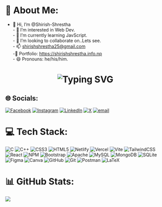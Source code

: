 # 💫 About Me:
- 👋 Hi, I’m @Shirish-Shrestha<br>- 👀 I’m interested in Web Dev.<br>- 🌱 I’m currently learning JavScript.<br>- 💞️ I’m looking to collaborate on..Lets see.<br>- 📫 shirishshrestha25@gmail.com<br>-📝 Portfolio: https://shirishshrestha.info.np<br>- 😄 Pronouns: he/his/him.<br>

<!-- Typing Text Animation -->
<h1 align="center">
  <img src="https://readme-typing-svg.herokuapp.com?font=Fira+Code&weight=500&size=28&pause=1000&color=F7E92F&background=000000&center=true&vCenter=true&width=1000&lines=Hello+%F0%9F%91%8B%2C+I'm+Shirish+Shrestha.;Frontend+Engineer;I+build+cool+Web+apps." alt="Typing SVG" />
</h1>


## 🌐 Socials:
[![Facebook](https://img.shields.io/badge/Facebook-%231877F2.svg?logo=Facebook&logoColor=white)](https://facebook.com/shirishshrestha25) [![Instagram](https://img.shields.io/badge/Instagram-%23E4405F.svg?logo=Instagram&logoColor=white)](https://instagram.com/shirish_shresthaa) [![LinkedIn](https://img.shields.io/badge/LinkedIn-%230077B5.svg?logo=linkedin&logoColor=white)](https://linkedin.com/in/shirish-shrestha) [![X](https://img.shields.io/badge/X-black.svg?logo=X&logoColor=white)](https://x.com/@Shirish_Stha001) [![email](https://img.shields.io/badge/Email-D14836?logo=gmail&logoColor=white)](mailto:shirishshrestha25@gmail.com) 

# 💻 Tech Stack:
![C](https://img.shields.io/badge/c-%2300599C.svg?style=plastic&logo=c&logoColor=white) ![C++](https://img.shields.io/badge/c++-%2300599C.svg?style=plastic&logo=c%2B%2B&logoColor=white) ![CSS3](https://img.shields.io/badge/css3-%231572B6.svg?style=plastic&logo=css3&logoColor=white) ![HTML5](https://img.shields.io/badge/html5-%23E34F26.svg?style=plastic&logo=html5&logoColor=white) ![Netlify](https://img.shields.io/badge/netlify-%23000000.svg?style=plastic&logo=netlify&logoColor=#00C7B7) ![Vercel](https://img.shields.io/badge/vercel-%23000000.svg?style=plastic&logo=vercel&logoColor=white) ![Vite](https://img.shields.io/badge/vite-%23646CFF.svg?style=plastic&logo=vite&logoColor=white) ![TailwindCSS](https://img.shields.io/badge/tailwindcss-%2338B2AC.svg?style=plastic&logo=tailwind-css&logoColor=white) ![React](https://img.shields.io/badge/react-%2320232a.svg?style=plastic&logo=react&logoColor=%2361DAFB) ![NPM](https://img.shields.io/badge/NPM-%23CB3837.svg?style=plastic&logo=npm&logoColor=white) ![Bootstrap](https://img.shields.io/badge/bootstrap-%238511FA.svg?style=plastic&logo=bootstrap&logoColor=white) ![Apache](https://img.shields.io/badge/apache-%23D42029.svg?style=plastic&logo=apache&logoColor=white) ![MySQL](https://img.shields.io/badge/mysql-4479A1.svg?style=plastic&logo=mysql&logoColor=white) ![MongoDB](https://img.shields.io/badge/MongoDB-%234ea94b.svg?style=plastic&logo=mongodb&logoColor=white) ![SQLite](https://img.shields.io/badge/sqlite-%2307405e.svg?style=plastic&logo=sqlite&logoColor=white) ![Figma](https://img.shields.io/badge/figma-%23F24E1E.svg?style=plastic&logo=figma&logoColor=white) ![Canva](https://img.shields.io/badge/Canva-%2300C4CC.svg?style=plastic&logo=Canva&logoColor=white) ![GitHub](https://img.shields.io/badge/github-%23121011.svg?style=plastic&logo=github&logoColor=white) ![Git](https://img.shields.io/badge/git-%23F05033.svg?style=plastic&logo=git&logoColor=white) ![Postman](https://img.shields.io/badge/Postman-FF6C37?style=plastic&logo=postman&logoColor=white) ![LaTeX](https://img.shields.io/badge/latex-%23008080.svg?style=plastic&logo=latex&logoColor=white)
# 📊 GitHub Stats:
![](https://github-readme-stats.vercel.app/api/top-langs/?username=Shirish-Shrestha&theme=dark&hide_border=false&include_all_commits=false&count_private=false&layout=compact)



<!-- Proudly created with GPRM ( https://gprm.itsvg.in ) -->

